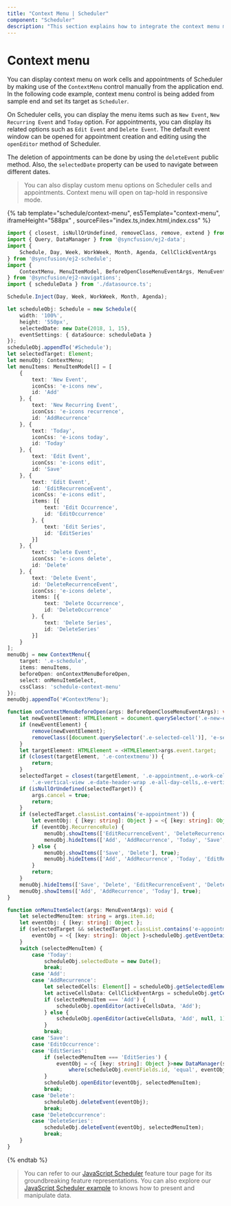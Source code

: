 ```yaml
---
title: "Context Menu | Scheduler"
component: "Scheduler"
description: "This section explains how to integrate the context menu manually to a Scheduler and use it with required options."
---
```


# Context menu

You can display context menu on work cells and appointments of Scheduler by making use of the `ContextMenu` control manually from the application end. In the following code example, context menu control is being added from sample end and set its target as `Scheduler`.

On Scheduler cells, you can display the menu items such as `New Event`, `New Recurring Event` and `Today` option. For appointments, you can display its related options such as `Edit Event` and `Delete Event`. The default event window can be opened for appointment creation and editing using the `openEditor` method of Scheduler.

The deletion of appointments can be done by using the `deleteEvent` public method. Also, the `selectedDate` property can be used to navigate between different dates.

> You can also display custom menu options on Scheduler cells and appointments. Context menu will open on tap-hold in responsive mode.

{% tab template="schedule/context-menu", es5Template="context-menu", iframeHeight="588px" , sourceFiles="index.ts,index.html,index.css"  %}

```typescript
import { closest, isNullOrUndefined, removeClass, remove, extend } from '@syncfusion/ej2-base';
import { Query, DataManager } from '@syncfusion/ej2-data';
import {
    Schedule, Day, Week, WorkWeek, Month, Agenda, CellClickEventArgs
} from '@syncfusion/ej2-schedule';
import {
    ContextMenu, MenuItemModel, BeforeOpenCloseMenuEventArgs, MenuEventArgs
} from '@syncfusion/ej2-navigations';
import { scheduleData } from './datasource.ts';

Schedule.Inject(Day, Week, WorkWeek, Month, Agenda);

let scheduleObj: Schedule = new Schedule({
    width: '100%',
    height: '550px',
    selectedDate: new Date(2018, 1, 15),
    eventSettings: { dataSource: scheduleData }
});
scheduleObj.appendTo('#Schedule');
let selectedTarget: Element;
let menuObj: ContextMenu;
let menuItems: MenuItemModel[] = [
    {
        text: 'New Event',
        iconCss: 'e-icons new',
        id: 'Add'
    }, {
        text: 'New Recurring Event',
        iconCss: 'e-icons recurrence',
        id: 'AddRecurrence'
    }, {
        text: 'Today',
        iconCss: 'e-icons today',
        id: 'Today'
    }, {
        text: 'Edit Event',
        iconCss: 'e-icons edit',
        id: 'Save'
    }, {
        text: 'Edit Event',
        id: 'EditRecurrenceEvent',
        iconCss: 'e-icons edit',
        items: [{
            text: 'Edit Occurrence',
            id: 'EditOccurrence'
        }, {
            text: 'Edit Series',
            id: 'EditSeries'
        }]
    }, {
        text: 'Delete Event',
        iconCss: 'e-icons delete',
        id: 'Delete'
    }, {
        text: 'Delete Event',
        id: 'DeleteRecurrenceEvent',
        iconCss: 'e-icons delete',
        items: [{
            text: 'Delete Occurrence',
            id: 'DeleteOccurrence'
        }, {
            text: 'Delete Series',
            id: 'DeleteSeries'
        }]
    }
];
menuObj = new ContextMenu({
    target: '.e-schedule',
    items: menuItems,
    beforeOpen: onContextMenuBeforeOpen,
    select: onMenuItemSelect,
    cssClass: 'schedule-context-menu'
});
menuObj.appendTo('#ContextMenu');

function onContextMenuBeforeOpen(args: BeforeOpenCloseMenuEventArgs): void {
    let newEventElement: HTMLElement = document.querySelector('.e-new-event') as HTMLElement;
    if (newEventElement) {
        remove(newEventElement);
        removeClass([document.querySelector('.e-selected-cell')], 'e-selected-cell');
    }
    let targetElement: HTMLElement = <HTMLElement>args.event.target;
    if (closest(targetElement, '.e-contextmenu')) {
        return;
    }
    selectedTarget = closest(targetElement, '.e-appointment,.e-work-cells,' +
        '.e-vertical-view .e-date-header-wrap .e-all-day-cells,.e-vertical-view .e-date-header-wrap .e-header-cells');
    if (isNullOrUndefined(selectedTarget)) {
        args.cancel = true;
        return;
    }
    if (selectedTarget.classList.contains('e-appointment')) {
        let eventObj: { [key: string]: Object } = <{ [key: string]: Object }>scheduleObj.getEventDetails(selectedTarget);
        if (eventObj.RecurrenceRule) {
            menuObj.showItems(['EditRecurrenceEvent', 'DeleteRecurrenceEvent'], true);
            menuObj.hideItems(['Add', 'AddRecurrence', 'Today', 'Save', 'Delete'], true);
        } else {
            menuObj.showItems(['Save', 'Delete'], true);
            menuObj.hideItems(['Add', 'AddRecurrence', 'Today', 'EditRecurrenceEvent', 'DeleteRecurrenceEvent'], true);
        }
        return;
    }
    menuObj.hideItems(['Save', 'Delete', 'EditRecurrenceEvent', 'DeleteRecurrenceEvent'], true);
    menuObj.showItems(['Add', 'AddRecurrence', 'Today'], true);
}

function onMenuItemSelect(args: MenuEventArgs): void {
    let selectedMenuItem: string = args.item.id;
    let eventObj: { [key: string]: Object };
    if (selectedTarget && selectedTarget.classList.contains('e-appointment')) {
        eventObj = <{ [key: string]: Object }>scheduleObj.getEventDetails(selectedTarget);
    }
    switch (selectedMenuItem) {
        case 'Today':
            scheduleObj.selectedDate = new Date();
            break;
        case 'Add':
        case 'AddRecurrence':
            let selectedCells: Element[] = scheduleObj.getSelectedElements();
            let activeCellsData: CellClickEventArgs = scheduleObj.getCellDetails(selectedCells.length > 0 ? selectedCells : selectedTarget);
            if (selectedMenuItem === 'Add') {
                scheduleObj.openEditor(activeCellsData, 'Add');
            } else {
                scheduleObj.openEditor(activeCellsData, 'Add', null, 1);
            }
            break;
        case 'Save':
        case 'EditOccurrence':
        case 'EditSeries':
            if (selectedMenuItem === 'EditSeries') {
                eventObj = <{ [key: string]: Object }>new DataManager(scheduleObj.eventsData).executeLocal(new Query().
                    where(scheduleObj.eventFields.id, 'equal', eventObj[scheduleObj.eventFields.recurrenceID] as string | number))[0];
            }
            scheduleObj.openEditor(eventObj, selectedMenuItem);
            break;
        case 'Delete':
            scheduleObj.deleteEvent(eventObj);
            break;
        case 'DeleteOccurrence':
        case 'DeleteSeries':
            scheduleObj.deleteEvent(eventObj, selectedMenuItem);
            break;
    }
}
```

{% endtab %}

> You can refer to our [JavaScript Scheduler](https://www.syncfusion.com/javascript-ui-controls/js-scheduler) feature tour page for its groundbreaking feature representations. You can also explore our [JavaScript Scheduler example](https://ej2.syncfusion.com/demos/#/material/schedule/overview.html) to knows how to present and manipulate data.
